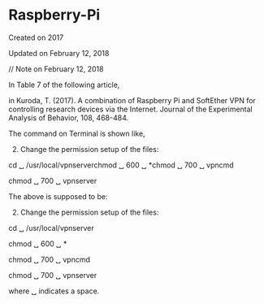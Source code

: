 # Raspberry-Pi

Created on 2017

Updated on February 12, 2018


// Note on February 12, 2018

In Table 7 of the following article, 

in Kuroda, T. (2017). A combination of Raspberry Pi and SoftEther VPN for controlling research devices via the Internet. Journal of the Experimental Analysis of Behavior, 108, 468-484.

The command on Terminal is shown like,

2) Change the permission setup of the files:

cd ␣ /usr/local/vpnserverchmod ␣ 600 ␣ *chmod ␣ 700 ␣ vpncmd

chmod ␣ 700 ␣ vpnserver

The above is supposed to be:

2) Change the permission setup of the files:

cd ␣ /usr/local/vpnserver

chmod ␣ 600 ␣ *

chmod ␣ 700 ␣ vpncmd

chmod ␣ 700 ␣ vpnserver


where ␣ indicates a space.


